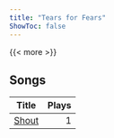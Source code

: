 ```yaml
---
title: "Tears for Fears"
ShowToc: false
---
```


{{< more >}}

## Songs
Title | Plays 
----- | -----: 
[Shout](/songs/shout) | 1


